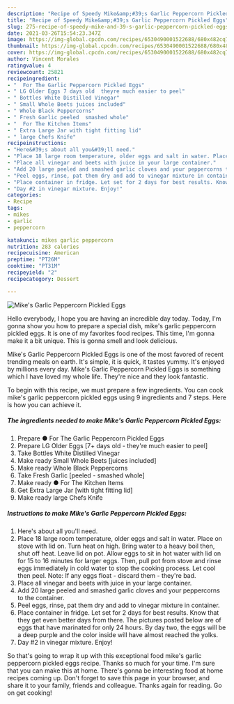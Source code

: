 ```yaml
---
description: "Recipe of Speedy Mike&amp;#39;s Garlic Peppercorn Pickled Eggs"
title: "Recipe of Speedy Mike&amp;#39;s Garlic Peppercorn Pickled Eggs"
slug: 275-recipe-of-speedy-mike-and-39-s-garlic-peppercorn-pickled-eggs
date: 2021-03-26T15:54:23.347Z
image: https://img-global.cpcdn.com/recipes/6530490001522688/680x482cq70/mikes-garlic-peppercorn-pickled-eggs-recipe-main-photo.jpg
thumbnail: https://img-global.cpcdn.com/recipes/6530490001522688/680x482cq70/mikes-garlic-peppercorn-pickled-eggs-recipe-main-photo.jpg
cover: https://img-global.cpcdn.com/recipes/6530490001522688/680x482cq70/mikes-garlic-peppercorn-pickled-eggs-recipe-main-photo.jpg
author: Vincent Morales
ratingvalue: 4
reviewcount: 25821
recipeingredient:
- "  For The Garlic Peppercorn Pickled Eggs"
- " LG Older Eggs 7 days old  theyre much easier to peel"
- " Bottles White Distilled Vinegar"
- " Small Whole Beets juices included"
- " Whole Black Peppercorns"
- " Fresh Garlic peeled  smashed whole"
- "  For The Kitchen Items"
- " Extra Large Jar with tight fitting lid"
- " large Chefs Knife"
recipeinstructions:
- "Here&#39;s about all you&#39;ll need."
- "Place 18 large room temperature, older eggs and salt in water. Place on stove with lid on. Turn heat on high. Bring water to a heavy boil then, shut off heat. Leave lid on pot. Allow eggs to sit in hot water with lid on for 15 to 16 minutes for larger eggs. Then, pull pot from stove and rinse eggs immediately in cold water to stop the cooking process. Let cool then peel. Note: If any eggs float - discard them - they&#39;re bad."
- "Place all vinegar and beets with juice in your large container."
- "Add 20 large peeled and smashed garlic cloves and your peppercorns to the container."
- "Peel eggs, rinse, pat them dry and add to vinegar mixture in container."
- "Place container in fridge. Let set for 2 days for best results. Know that they get even better days from there. The pictures posted below are of eggs that have marinated for only 24 hours. By day two, the eggs will be a deep purple and the color inside will have almost reached the yolks."
- "Day #2 in vinegar mixture. Enjoy!"
categories:
- Recipe
tags:
- mikes
- garlic
- peppercorn

katakunci: mikes garlic peppercorn 
nutrition: 283 calories
recipecuisine: American
preptime: "PT26M"
cooktime: "PT31M"
recipeyield: "2"
recipecategory: Dessert

---
```



![Mike&#39;s Garlic Peppercorn Pickled Eggs](https://img-global.cpcdn.com/recipes/6530490001522688/680x482cq70/mikes-garlic-peppercorn-pickled-eggs-recipe-main-photo.jpg)

Hello everybody, I hope you are having an incredible day today. Today, I'm gonna show you how to prepare a special dish, mike&#39;s garlic peppercorn pickled eggs. It is one of my favorites food recipes. This time, I'm gonna make it a bit unique. This is gonna smell and look delicious.

Mike&#39;s Garlic Peppercorn Pickled Eggs is one of the most favored of recent trending meals on earth. It's simple, it is quick, it tastes yummy. It's enjoyed by millions every day. Mike&#39;s Garlic Peppercorn Pickled Eggs is something which I have loved my whole life. They're nice and they look fantastic.




To begin with this recipe, we must prepare a few ingredients. You can cook mike&#39;s garlic peppercorn pickled eggs using 9 ingredients and 7 steps. Here is how you can achieve it.

<!--inarticleads1-->

##### The ingredients needed to make Mike&#39;s Garlic Peppercorn Pickled Eggs:

1. Prepare  ● For The Garlic Peppercorn Pickled Eggs
1. Prepare  LG Older Eggs [7+ days old - they&#39;re much easier to peel]
1. Take  Bottles White Distilled Vinegar
1. Make ready  Small Whole Beets [juices included]
1. Make ready  Whole Black Peppercorns
1. Take  Fresh Garlic [peeled - smashed whole]
1. Make ready  ● For The Kitchen Items
1. Get  Extra Large Jar [with tight fitting lid]
1. Make ready  large Chefs Knife




<!--inarticleads2-->

##### Instructions to make Mike&#39;s Garlic Peppercorn Pickled Eggs:

1. Here&#39;s about all you&#39;ll need.
1. Place 18 large room temperature, older eggs and salt in water. Place on stove with lid on. Turn heat on high. Bring water to a heavy boil then, shut off heat. Leave lid on pot. Allow eggs to sit in hot water with lid on for 15 to 16 minutes for larger eggs. Then, pull pot from stove and rinse eggs immediately in cold water to stop the cooking process. Let cool then peel. Note: If any eggs float - discard them - they&#39;re bad.
1. Place all vinegar and beets with juice in your large container.
1. Add 20 large peeled and smashed garlic cloves and your peppercorns to the container.
1. Peel eggs, rinse, pat them dry and add to vinegar mixture in container.
1. Place container in fridge. Let set for 2 days for best results. Know that they get even better days from there. The pictures posted below are of eggs that have marinated for only 24 hours. By day two, the eggs will be a deep purple and the color inside will have almost reached the yolks.
1. Day #2 in vinegar mixture. Enjoy!




So that's going to wrap it up with this exceptional food mike&#39;s garlic peppercorn pickled eggs recipe. Thanks so much for your time. I'm sure that you can make this at home. There's gonna be interesting food at home recipes coming up. Don't forget to save this page in your browser, and share it to your family, friends and colleague. Thanks again for reading. Go on get cooking!
